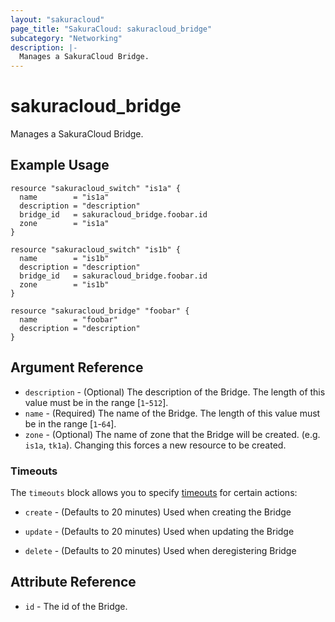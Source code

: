 ```yaml
---
layout: "sakuracloud"
page_title: "SakuraCloud: sakuracloud_bridge"
subcategory: "Networking"
description: |-
  Manages a SakuraCloud Bridge.
---
```


# sakuracloud_bridge

Manages a SakuraCloud Bridge.

## Example Usage

```hcl
resource "sakuracloud_switch" "is1a" {
  name        = "is1a"
  description = "description"
  bridge_id   = sakuracloud_bridge.foobar.id
  zone        = "is1a"
}

resource "sakuracloud_switch" "is1b" {
  name        = "is1b"
  description = "description"
  bridge_id   = sakuracloud_bridge.foobar.id
  zone        = "is1b"
}

resource "sakuracloud_bridge" "foobar" {
  name        = "foobar"
  description = "description"
}
```
## Argument Reference

* `description` - (Optional) The description of the Bridge. The length of this value must be in the range [`1`-`512`].
* `name` - (Required) The name of the Bridge. The length of this value must be in the range [`1`-`64`].
* `zone` - (Optional) The name of zone that the Bridge will be created. (e.g. `is1a`, `tk1a`). Changing this forces a new resource to be created.



### Timeouts

The `timeouts` block allows you to specify [timeouts](https://www.terraform.io/docs/configuration/resources.html#operation-timeouts) for certain actions:

* `create` - (Defaults to 20 minutes) Used when creating the Bridge


* `update` - (Defaults to 20 minutes) Used when updating the Bridge

* `delete` - (Defaults to 20 minutes) Used when deregistering Bridge



## Attribute Reference

* `id` - The id of the Bridge.



